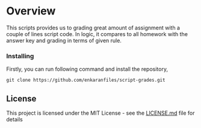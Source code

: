 # Overview

This scripts provides us to grading great amount of assignment with a couple of lines script code. In logic, it compares to all homework
with the answer key and grading in terms of given rule.

### Installing

Firstly, you can run following command and install the repository,

```
git clone https://github.com/enkaranfiles/script-grades.git
```

## License
This project is licensed under the MIT License - see the [LICENSE.md](LICENSE.md) file for details
